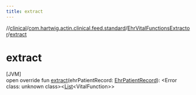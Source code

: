 ```yaml
---
title: extract
---
```

//[clinical](../../../index.html)/[com.hartwig.actin.clinical.feed.standard](../index.html)/[EhrVitalFunctionsExtractor](index.html)/[extract](extract.html)



# extract



[JVM]\
open override fun [extract](extract.html)(ehrPatientRecord: [EhrPatientRecord](../-ehr-patient-record/index.html)): &lt;Error class: unknown class&gt;&lt;[List](https://kotlinlang.org/api/latest/jvm/stdlib/kotlin.collections/-list/index.html)&lt;VitalFunction&gt;&gt;




